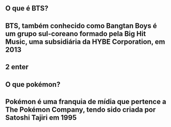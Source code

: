 O que é BTS?
---

BTS, também conhecido como Bangtan Boys é um grupo sul-coreano formado pela Big Hit Music, uma subsidiária da HYBE Corporation, em 2013
---
2 enter
---
O que pokémon?
---
Pokémon é uma franquia de mídia que pertence a The Pokémon Company, tendo sido criada por Satoshi Tajiri em 1995
---